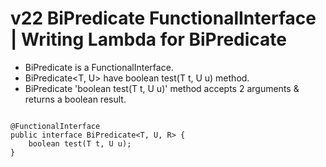 # v22 BiPredicate FunctionalInterface | Writing Lambda for BiPredicate


 - BiPredicate is a FunctionalInterface.
 - BiPredicate<T, U> have boolean test(T t, U u) method.
 - BiPredicate 'boolean test(T t, U u)' method accepts 2 arguments & returns a boolean result. 
 
````

@FunctionalInterface
public interface BiPredicate<T, U, R> {
    boolean test(T t, U u);
}

````
